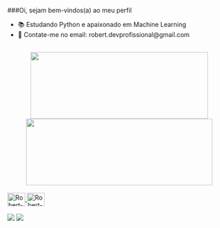 ###Oi, sejam bem-vindos(a) ao meu perfil
<br>
<div>
  <ul>
      <li>📚 Estudando Python e apaixonado em Machine Learning</li>
      <li>📩 Contate-me no email: robert.devprofissional@gmail.com</li>
  </ul>
</div>
<br>

<div align="center">
  <a href="https://github.com/Robertwtoledo">
  <img height="150em" width="400" src="https://github-readme-stats.vercel.app/api?username=Robertwtoledo&show_icons=true&theme=dark&include_all_commits=true&count_private=true"/>
  <img height="150em" width="420" src="https://github-readme-stats.vercel.app/api/top-langs/?username=Robertwtoledo&layout=compact&langs_count=7&theme=dark"/>
</div>

<div style="display: inline_block"><br>
  <img align="center" alt="Robert-Python" height="30" width="40" src="https://img.shields.io/badge/Python-3776AB?style=for-the-badge&logo=python&logoColor=white">
  <img align="center" alt="Robert-php" height="30" width="40" src="https://img.shields.io/badge/PHP-777BB4?style=for-the-badge&logo=php&logoColor=white">
</div>

<div><br>
 <a href="mailto:robert.devprofissional@gmail.com"><img src="https://img.shields.io/badge/-Gmail-%23333?style=for-the-badge&logo=gmail&logoColor=white" target="_blank"></a>
 <a href="https://instagram.com/robert._.toledo" target="_blank"><img src="https://img.shields.io/badge/-Instagram-%23E4405F?style=for-the-badge&logo=instagram&logoColor=white" target="_blank"></a>
</div>
